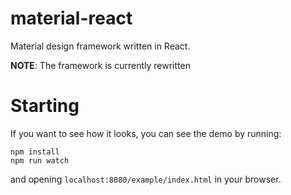 # material-react
Material design framework written in React.

**NOTE**: The framework is currently rewritten

# Starting
If you want to see how it looks, you can see the demo by running:
```
npm install
npm run watch
```
and opening `localhost:8080/example/index.html` in your browser.
